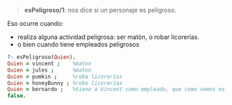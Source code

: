 > **esPeligroso/1**: nos dice si un personaje es peligroso. 

Eso ocurre cuando:

* realiza alguna actividad peligrosa: ser matón, o robar licorerías. 
* o bien cuando tiene empleados peligrosos

``` prolog
?- esPeligroso(Quien).
Quien = vincent ;    %maton
Quien = jules ;      %maton
Quien = pumkin ;     %roba licorerías
Quien = honeyBunny ; %roba licorerías
Quien = bernardo ;   %tiene a Vincent como empleado, que como vemos es peligroso
false.
```
